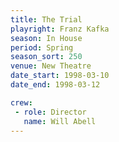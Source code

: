 ```yaml
---
title: The Trial
playright: Franz Kafka
season: In House
period: Spring
season_sort: 250
venue: New Theatre
date_start: 1998-03-10
date_end: 1998-03-12

crew:
 - role: Director
   name: Will Abell
---
```


